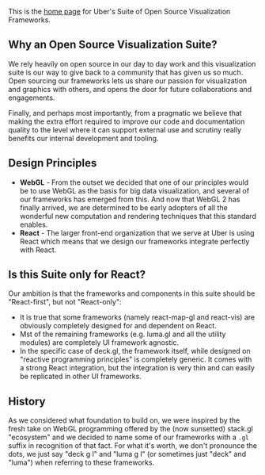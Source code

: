 This is the [home page]() for Uber's Suite of Open Source Visualization Frameworks.

## Why an Open Source Visualization Suite?

We rely heavily on open source in our day to day work and this visualization suite is our way to give back to a community that has given us so much. Open sourcing our frameworks lets us share our passion for visualization and graphics with others, and opens the door for future collaborations and engagements.

Finally, and perhaps most importantly, from a pragmatic we believe that making the extra effort required to improve our code and documentation quality to the level where it can support external use and scrutiny really benefits our internal development and tooling.

## Design Principles

* **WebGL** - From the outset we decided that one of our principles would be to use WebGL as the basis for big data visualization, and several of our frameworks has emerged from this. And now that WebGL 2 has finally arrived, we are determined to be early adopters of all the wonderful new computation and rendering techniques that this standard enables.
* **React** - The larger front-end organization that we serve at Uber is using React which means that we design our frameworks integrate perfectly with React.

## Is this Suite only for React?

Our ambition is that the frameworks and components in this suite should be "React-first", but not "React-only":
* It is true that some frameworks (namely react-map-gl and react-vis) are obviously completely designed for and dependent on React.
* Mst of the remaining frameworks (e.g. luma.gl and all the utility modules) are completely UI framework agnostic.
* In the specific case of deck.gl, the framework itself, while designed on "reactive programming principles" is completely generic. It comes with a strong React integration, but the integration is very thin and can easily be replicated in other UI frameworks.

## History

As we considered what foundation to build on, we were inspired by the fresh take on WebGL programming offered by the (now sunsetted) stack.gl "ecosystem" and we decided to name some of our frameworks with a `.gl` suffix in recognition of that fact. For what it's worth, we don't pronounce the dots, we just say "deck g l" and "luma g l" (or sometimes just "deck" and "luma") when referring to these frameworks.
